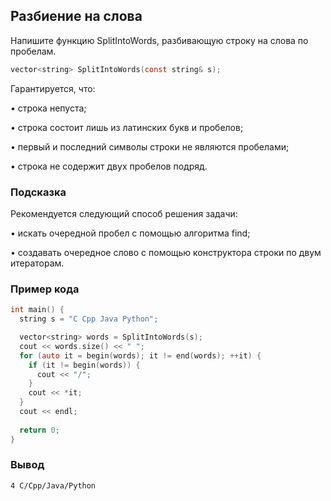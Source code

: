 ## Разбиение на слова

Напишите функцию SplitIntoWords, разбивающую строку на слова по пробелам.
```objectivec
vector<string> SplitIntoWords(const string& s);
```

Гарантируется, что:

• строка непуста; 

• строка состоит лишь из латинских букв и пробелов;

• первый и последний символы строки не являются пробелами;

• строка не содержит двух пробелов подряд.

### Подсказка ###

Рекомендуется следующий способ решения задачи:

• искать очередной пробел с помощью алгоритма find;

• создавать очередное слово с помощью конструктора строки по двум итераторам.

### Пример кода ###
```objectivec
int main() {
  string s = "C Cpp Java Python";

  vector<string> words = SplitIntoWords(s);
  cout << words.size() << " ";
  for (auto it = begin(words); it != end(words); ++it) {
    if (it != begin(words)) {
      cout << "/";
    }
    cout << *it;
  }
  cout << endl;
  
  return 0;
}
```

### Вывод ###
```commandline
4 С/Cpp/Java/Python
```

